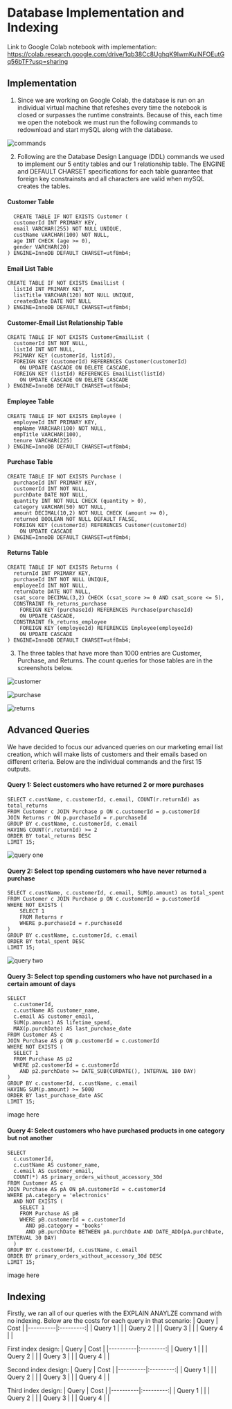 # Database Implementation and Indexing
Link to Google Colab notebook with implementation: https://colab.research.google.com/drive/1qb38Cc8UghqK9IwmKuiNFOEutGq56bTF?usp=sharing

## Implementation
1. Since we are working on Google Colab, the database is run on an individual virtual machine that refeshes every time the notebook is closed or surpasses
   the runtime constraints. Because of this, each time we open the notebook we must run the following commands to redownload and start mySQL along with the database.

![commands](images/commands.png)

2. Following are the Database Design Language (DDL) commands we used to implement our 5 entity tables and our 1 relationship table. The ENGINE and DEFAULT CHARSET
   specifications for each table guarantee that foreign key constrainsts and all characters are valid when mySQL creates the tables.

#### Customer Table
```
  CREATE TABLE IF NOT EXISTS Customer (  
  customerId INT PRIMARY KEY,  
  email VARCHAR(255) NOT NULL UNIQUE,  
  custName VARCHAR(100) NOT NULL,  
  age INT CHECK (age >= 0),  
  gender VARCHAR(20)  
) ENGINE=InnoDB DEFAULT CHARSET=utf8mb4;   
```
#### Email List Table
```
CREATE TABLE IF NOT EXISTS EmailList (  
  listId INT PRIMARY KEY,  
  listTitle VARCHAR(120) NOT NULL UNIQUE,  
  createdDate DATE NOT NULL  
) ENGINE=InnoDB DEFAULT CHARSET=utf8mb4;  
```
#### Customer-Email List Relationship Table
```
CREATE TABLE IF NOT EXISTS CustomerEmailList (  
  customerId INT NOT NULL,  
  listId INT NOT NULL,  
  PRIMARY KEY (customerId, listId),  
  FOREIGN KEY (customerId) REFERENCES Customer(customerId)  
    ON UPDATE CASCADE ON DELETE CASCADE,  
  FOREIGN KEY (listId) REFERENCES EmailList(listId)  
    ON UPDATE CASCADE ON DELETE CASCADE  
) ENGINE=InnoDB DEFAULT CHARSET=utf8mb4;  
```
#### Employee Table 
```
CREATE TABLE IF NOT EXISTS Employee (  
  employeeId INT PRIMARY KEY,  
  empName VARCHAR(100) NOT NULL,  
  empTitle VARCHAR(100),  
  tenure VARCHAR(225)
) ENGINE=InnoDB DEFAULT CHARSET=utf8mb4;  
```
#### Purchase Table
```
CREATE TABLE IF NOT EXISTS Purchase (  
  purchaseId INT PRIMARY KEY,  
  customerId INT NOT NULL,  
  purchDate DATE NOT NULL,  
  quantity INT NOT NULL CHECK (quantity > 0),  
  category VARCHAR(50) NOT NULL,  
  amount DECIMAL(10,2) NOT NULL CHECK (amount >= 0),  
  returned BOOLEAN NOT NULL DEFAULT FALSE,  
  FOREIGN KEY (customerId) REFERENCES Customer(customerId)  
    ON UPDATE CASCADE  
) ENGINE=InnoDB DEFAULT CHARSET=utf8mb4;  
```
#### Returns Table
```
CREATE TABLE IF NOT EXISTS Returns (  
  returnId INT PRIMARY KEY,  
  purchaseId INT NOT NULL UNIQUE,  
  employeeId INT NOT NULL,   
  returnDate DATE NOT NULL,  
  csat_score DECIMAL(3,2) CHECK (csat_score >= 0 AND csat_score <= 5),  
  CONSTRAINT fk_returns_purchase  
    FOREIGN KEY (purchaseId) REFERENCES Purchase(purchaseId)  
    ON UPDATE CASCADE,  
  CONSTRAINT fk_returns_employee  
    FOREIGN KEY (employeeId) REFERENCES Employee(employeeId)  
    ON UPDATE CASCADE  
) ENGINE=InnoDB DEFAULT CHARSET=utf8mb4;  
```
3. The three tables that have more than 1000 entries are Customer, Purchase, and Returns. The count queries for those tables are in the screenshots below.

![customer](images/customer_count.png)  

![purchase](images/purchase_count.png)  

![returns](images/returns_count.png)  

## Advanced Queries
We have decided to focus our advanced queries on our marketing email list creation, which will make lists of customers and 
their emails based on different criteria. Below are the individual commands and the first 15 outputs.
#### Query 1: Select customers who have returned 2 or more purchases
```
SELECT c.custName, c.customerId, c.email, COUNT(r.returnId) as total_returns
FROM Customer c JOIN Purchase p ON c.customerId = p.customerId
JOIN Returns r ON p.purchaseId = r.purchaseId
GROUP BY c.custName, c.customerId, c.email
HAVING COUNT(r.returnId) >= 2
ORDER BY total_returns DESC
LIMIT 15;
```
![query one](images/query1.png)
#### Query 2: Select top spending customers who have never returned a purchase
```
SELECT c.custName, c.customerId, c.email, SUM(p.amount) as total_spent
FROM Customer c JOIN Purchase p ON c.customerId = p.customerId
WHERE NOT EXISTS (
    SELECT 1
    FROM Returns r
    WHERE p.purchaseId = r.purchaseId
)
GROUP BY c.custName, c.customerId, c.email
ORDER BY total_spent DESC
LIMIT 15;
```
![query two](images/query2.png)
#### Query 3: Select top spending customers who have not purchased in a certain amount of days
```
SELECT
  c.customerId,
  c.custName AS customer_name,
  c.email AS customer_email,
  SUM(p.amount) AS lifetime_spend,
  MAX(p.purchDate) AS last_purchase_date
FROM Customer AS c
JOIN Purchase AS p ON p.customerId = c.customerId
WHERE NOT EXISTS (
  SELECT 1
  FROM Purchase AS p2
  WHERE p2.customerId = c.customerId
    AND p2.purchDate >= DATE_SUB(CURDATE(), INTERVAL 180 DAY)
)
GROUP BY c.customerId, c.custName, c.email
HAVING SUM(p.amount) >= 5000
ORDER BY last_purchase_date ASC
LIMIT 15;
```
image here  
#### Query 4: Select customers who have purchased products in one category but not another
```
SELECT
  c.customerId,
  c.custName AS customer_name,
  c.email AS customer_email,
  COUNT(*) AS primary_orders_without_accessory_30d
FROM Customer AS c
JOIN Purchase AS pA ON pA.customerId = c.customerId
WHERE pA.category = 'electronics'
  AND NOT EXISTS (
    SELECT 1
    FROM Purchase AS pB
    WHERE pB.customerId = c.customerId
      AND pB.category = 'books'
      AND pB.purchDate BETWEEN pA.purchDate AND DATE_ADD(pA.purchDate, INTERVAL 30 DAY)
  )
GROUP BY c.customerId, c.custName, c.email
ORDER BY primary_orders_without_accessory_30d DESC
LIMIT 15;
```
image here  

## Indexing
Firstly, we ran all of our queries with the EXPLAIN ANAYLZE command with no indexing. Below are the costs for each query in that scenario:
| Query | Cost |
|----------|:---------:|
| Query 1 |  |
| Query 2 |  |
| Query 3 |  |
| Query 4 |  |

First index design:
| Query | Cost |
|----------|:---------:|
| Query 1 |  |
| Query 2 |  |
| Query 3 |  |
| Query 4 |  |

Second index design:
| Query | Cost |
|----------|:---------:|
| Query 1 |  |
| Query 2 |  |
| Query 3 |  |
| Query 4 |  |

Third index design:
| Query | Cost |
|----------|:---------:|
| Query 1 |  |
| Query 2 |  |
| Query 3 |  |
| Query 4 |  |
